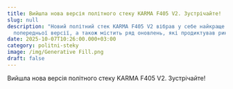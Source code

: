 ```yaml
---
title: Вийшла нова версія політного стеку KARMA F405 V2. Зустрічайте!
slug: null
description: "Новий політний стек KARMA F405 V2 вібрав у себе найкраще з
  попередньої версії, а також містить ряд оновлень, які продиктував ринок "
date: 2025-10-07T10:26:00.000+03:00
category: politni-steky
image: /img/Generative Fill.png
draft: false
---
```

Вийшла нова версія політного стеку KARMA F405 V2. Зустрічайте!
